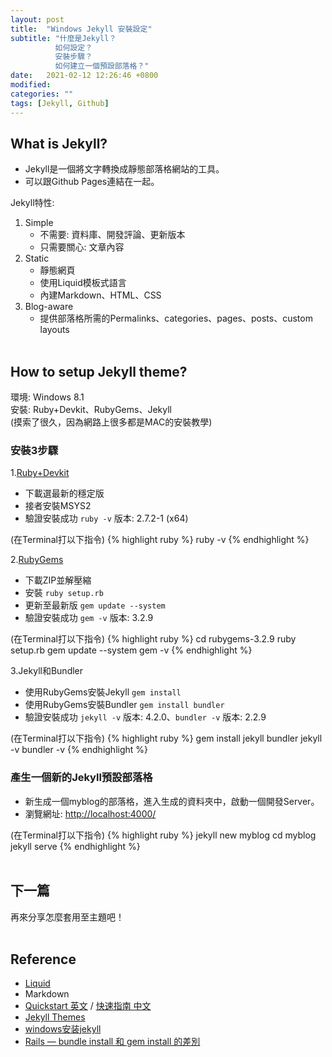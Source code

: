 ```yaml
---
layout: post
title:  "Windows Jekyll 安裝設定"
subtitle: "什麼是Jekyll？
          如何設定？
          安裝步驟？
          如何建立一個預設部落格？"
date:   2021-02-12 12:26:46 +0800
modified: 
categories: ""
tags: [Jekyll, Github]
---
```


## What is Jekyll?

- Jekyll是一個將文字轉換成靜態部落格網站的工具。
- 可以跟Github Pages連結在一起。

Jekyll特性:
1. Simple
    - 不需要: 資料庫、開發評論、更新版本
    - 只需要關心: 文章內容
2. Static
    - 靜態網頁
    - 使用Liquid模板式語言
    - 內建Markdown、HTML、CSS
3. Blog-aware
    - 提供部落格所需的Permalinks、categories、pages、posts、custom layouts
<br><br>


## How to setup Jekyll theme?

<p class="message">
  環境: Windows 8.1<br>
  安裝: Ruby+Devkit、RubyGems、Jekyll<br>
  (摸索了很久，因為網路上很多都是MAC的安裝教學)<br>
</p>

### 安裝3步驟

1.<a href="https://rubyinstaller.org/downloads/">Ruby+Devkit</a>
  - 下載選最新的穩定版
  - 接者安裝MSYS2
  - 驗證安裝成功
    `ruby -v` 版本: 2.7.2-1 (x64)

(在Terminal打以下指令)
{% highlight ruby %}
ruby -v
{% endhighlight %}

2.<a href="https://rubygems.org/pages/download">RubyGems</a>
  - 下載ZIP並解壓縮
  - 安裝
    `ruby setup.rb`
  - 更新至最新版
    `gem update --system`
  - 驗證安裝成功
    `gem -v` 版本: 3.2.9

(在Terminal打以下指令)
{% highlight ruby %}
cd rubygems-3.2.9
ruby setup.rb
gem update --system
gem -v
{% endhighlight %}

3.Jekyll和Bundler
  - 使用RubyGems安裝Jekyll
    `gem install`
  - 使用RubyGems安裝Bundler
    `gem install bundler`
  - 驗證安裝成功
    `jekyll -v` 版本: 4.2.0、`bundler -v` 版本: 2.2.9

(在Terminal打以下指令)
{% highlight ruby %}
gem install jekyll bundler
jekyll -v
bundler -v
{% endhighlight %}

### 產生一個新的Jekyll預設部落格

- 新生成一個myblog的部落格，進入生成的資料夾中，啟動一個開發Server。
- 瀏覽網址: <a href="http://localhost:4000/">http://localhost:4000/</a>

(在Terminal打以下指令)
{% highlight ruby %}
jekyll new myblog
cd myblog
jekyll serve
{% endhighlight %}
<br><br>


## 下一篇
再來分享怎麼套用至主題吧！
<br><br>

## Reference
- <a href="https://docs.shopify.com/themes/liquid-basics">Liquid</a>
- <a herf="https://daringfireball.net/projects/markdown/">Markdown</a>
- <a href="https://jekyllrb.com/docs/">Quickstart 英文</a> / <a href="http://jekyllcn.com/docs/quickstart/">快速指南 中文</a>
- <a href="http://jekyllthemes.org/">Jekyll Themes</a>
- <a href="https://reurl.cc/g8Q12b">windows安装jekyll</a>
- <a href="https://reurl.cc/dVeA28">Rails — bundle install 和 gem install 的差別</a>